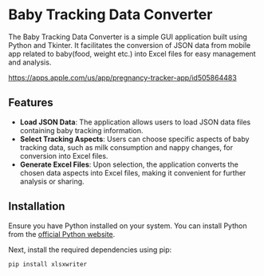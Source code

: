 
# Baby Tracking Data Converter
The Baby Tracking Data Converter is a simple GUI application built using Python and Tkinter. It facilitates the conversion of JSON data from mobile app related to baby(food, weight etc.) into Excel files for easy management and analysis.

https://apps.apple.com/us/app/pregnancy-tracker-app/id505864483

## Features

- **Load JSON Data**: The application allows users to load JSON data files containing baby tracking information.
- **Select Tracking Aspects**: Users can choose specific aspects of baby tracking data, such as milk consumption and nappy changes, for conversion into Excel files.
- **Generate Excel Files**: Upon selection, the application converts the chosen data aspects into Excel files, making it convenient for further analysis or sharing.

## Installation

Ensure you have Python installed on your system. You can install Python from the [official Python website](https://www.python.org/downloads/).

Next, install the required dependencies using pip:

```bash
pip install xlsxwriter

